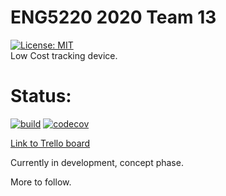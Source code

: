 # ENG5220 2020 Team 13
[![License: MIT](https://img.shields.io/badge/License-MIT-yellow.svg)](https://opensource.org/licenses/MIT)
<br>
Low Cost tracking device. 

# Status:
[![build](https://travis-ci.com/itsBelinda/ENG5220-2020-Team13.svg?token=&branch=unit_tests)](https://travis-ci.com/itsBelinda/ENG5220-2020-Team13)
[![codecov](https://codecov.io/gh/itsBelinda/ENG5220-2020-Team13/branch/unit_tests/graph/badge.svg?token=)](https://codecov.io/gh/itsBelinda/ENG5220-2020-Team13)




<p><a href="https://trello.com/b/kybOiZbr">
  Link to Trello board
</a></p>

Currently in development, concept phase. 

More to follow.

